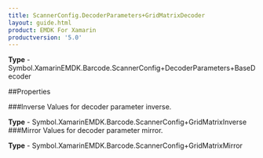 ```yaml
---
title: ScannerConfig.DecoderParameters+GridMatrixDecoder
layout: guide.html
product: EMDK For Xamarin 
productversion: '5.0' 
---
```


    

**Type** - Symbol.XamarinEMDK.Barcode.ScannerConfig+DecoderParameters+BaseDecoder

##Properties

###Inverse
Values for decoder parameter inverse.

**Type** - Symbol.XamarinEMDK.Barcode.ScannerConfig+GridMatrixInverse
###Mirror
Values for decoder parameter mirror.

**Type** - Symbol.XamarinEMDK.Barcode.ScannerConfig+GridMatrixMirror
